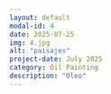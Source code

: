 ```yaml
---
layout: default
modal-id: 4
date: 2025-07-25
img: 4.jpg
alt: "paisajes"
project-date: July 2025
category: Oil Painting
description: "Oleo"
---
```

